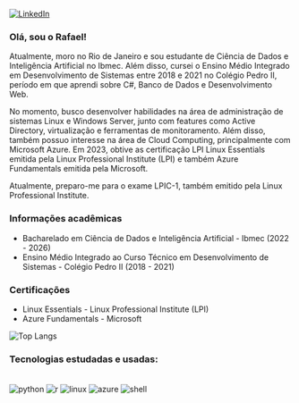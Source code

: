 [![LinkedIn](https://img.shields.io/badge/LinkedIn-0077B5?style=for-the-badge&logo=linkedin&logoColor=white)](https://www.linkedin.com/in/rafaelf-lima/)


### Olá, sou o Rafael!
Atualmente, moro no Rio de Janeiro e sou estudante de Ciência de Dados e Inteligência Artificial no Ibmec. Além disso, cursei o Ensino Médio Integrado em Desenvolvimento de Sistemas entre 2018 e 2021 no Colégio Pedro II, período em que aprendi sobre C#, Banco de Dados e Desenvolvimento Web. 

No momento, busco desenvolver habilidades na área de administração de sistemas Linux e Windows Server, junto com features como Active Directory, virtualização e ferramentas de monitoramento. Além disso, também possuo interesse na área de Cloud Computing, principalmente com Microsoft Azure. Em 2023, obtive as certificação LPI Linux Essentials emitida pela Linux Professional Institute (LPI) e também Azure Fundamentals emitida pela Microsoft.

Atualmente, preparo-me para o exame LPIC-1, também emitido pela Linux Professional Institute.  


### Informações acadêmicas
* Bacharelado em Ciência de Dados e Inteligência Artificial - Ibmec (2022 - 2026)
* Ensino Médio Integrado ao Curso Técnico em Desenvolvimento de Sistemas - Colégio Pedro II (2018 - 2021)

### Certificações
 * Linux Essentials - Linux Professional Institute (LPI)
 * Azure Fundamentals - Microsoft

![Top Langs](https://github-readme-stats.vercel.app/api/top-langs/?username=rafaelf-lima&layout=compact)

### Tecnologias estudadas e usadas: 
<div style ="display: inline_block"><br/>
    <img align="center" alt = "python" src="https://img.shields.io/badge/Python-14354C?style=for-the-badge&logo=python&logoColor=white">
    <img align="center" alt = "r" src="https://img.shields.io/badge/R-276DC3?style=for-the-badge&logo=r&logoColor=white">
    <img align="center" alt="linux" src="https://img.shields.io/badge/Linux-FCC624?style=for-the-badge&logo=linux&logoColor=black">
    <img align="center" alt="azure" src="https://img.shields.io/badge/Microsoft_Azure-0089D6?style=for-the-badge&logo=microsoft-azure&logoColor=white">
    <img align="center" alt="shell" src="https://img.shields.io/badge/Shell_Script-121011?style=for-the-badge&logo=gnu-bash&logoColor=white">
</div>    
